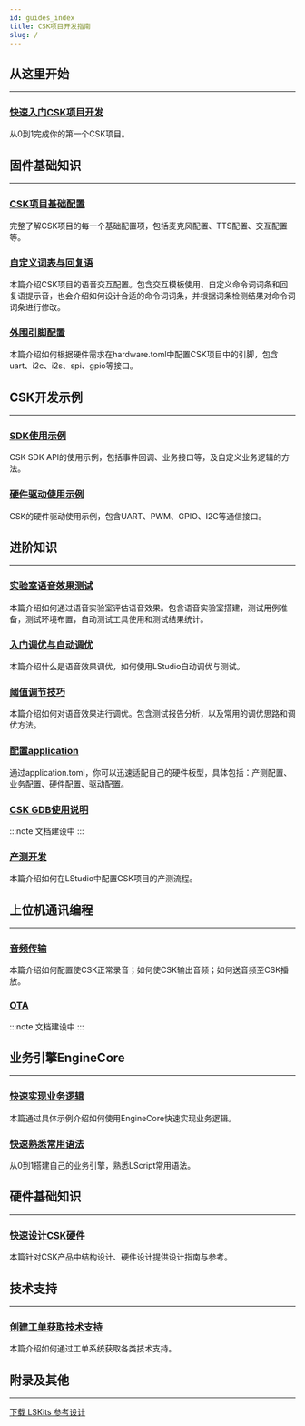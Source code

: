 ```yaml
---
id: guides_index
title: CSK项目开发指南
slug: /
---
```


## 从这里开始

--------------

### [快速入门CSK项目开发](/getting_start)

从0到1完成你的第一个CSK项目。


## 固件基础知识

-------

### [CSK项目基础配置](/guides/firmware/base_config)

完整了解CSK项目的每一个基础配置项，包括麦克风配置、TTS配置、交互配置等。



### [自定义词表与回复语](/vui)

本篇介绍CSK项目的语音交互配置。包含交互模板使用、自定义命令词词条和回复语提示音，也会介绍如何设计合适的命令词词条，并根据词条检测结果对命令词词条进行修改。


### [外围引脚配置](/peripheral_config)

本篇介绍如何根据硬件需求在hardware.toml中配置CSK项目中的引脚，包含uart、i2c、i2s、spi、gpio等接口。



## CSK开发示例

--------

### [SDK使用示例](/csk_sdk_demo)

CSK SDK API的使用示例，包括事件回调、业务接口等，及自定义业务逻辑的方法。





### [硬件驱动使用示例](/csk_driver_demo)


CSK的硬件驱动使用示例，包含UART、PWM、GPIO、I2C等通信接口。




## 进阶知识

---------

### [实验室语音效果测试](/test)

本篇介绍如何通过语音实验室评估语音效果。包含语音实验室搭建，测试用例准备，测试环境布置，自动测试工具使用和测试结果统计。




### [入门调优与自动调优](/auto_optimize)
本篇介绍什么是语音效果调优，如何使用LStudio自动调优与测试。



### [阈值调节技巧](/optimize_skills)

本篇介绍如何对语音效果进行调优。包含测试报告分析，以及常用的调优思路和调优方法。



### [配置application](/application_config)

通过application.toml，你可以迅速适配自己的硬件板型，具体包括：产测配置、业务配置、硬件配置、驱动配置。




### [CSK GDB使用说明](/)


:::note 文档建设中
:::




### [产测开发](/factory_config)

本篇介绍如何在LStudio中配置CSK项目的产测流程。



## 上位机通讯编程

--------

### [音频传输](/audio_transmission)

本篇介绍如何配置使CSK正常录音；如何使CSK输出音频；如何送音频至CSK播放。



### [OTA](/)

:::note 文档建设中
:::




<!-- ## LISA API

--------------

:::note 文档建设中
::: -->

<!-- ### [LISA API简介](/lisa_guide)

:::note 文档建设中
:::

--------

### [LISA API使用指南](http://localhost:3000/lisa_guide)

LISA API使用指南。


--------

### [LISA API代码示例](/lisa_guide)

LISA API代码示例。 -->



## 业务引擎EngineCore

--------

### [快速实现业务逻辑](/guides/EngineCore/getting_started)

本篇通过具体示例介绍如何使用EngineCore快速实现业务逻辑。



### [快速熟悉常用语法](/guides/EngineCore/grammar)

从0到1搭建自己的业务引擎，熟悉LScript常用语法。


## 硬件基础知识

-------------------

### [快速设计CSK硬件](/hardware_guide)

本篇针对CSK产品中结构设计、硬件设计提供设计指南与参考。


## 技术支持

---------------------

### [创建工单获取技术支持](/cloud_project)

本篇介绍如何通过工单系统获取各类技术支持。



## 附录及其他

------------------------------------

[下载 LSKits 参考设计](https://open.listenai.com/resource/open/doc_resource%2F%E7%A1%AC%E4%BB%B6%E8%AE%BE%E8%AE%A1%E6%8C%87%E5%8D%97%2F%E5%8E%9F%E7%90%86%E5%9B%BE%26PCB%E8%AE%BE%E8%AE%A1%E5%8F%82%E8%80%83%2FLSKits%E5%8F%82%E8%80%83%E8%AE%BE%E8%AE%A1.zip)





